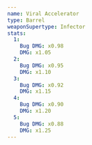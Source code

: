 ```yaml
---
name: Viral Accelerator
type: Barrel
weaponSupertype: Infector
stats:
  1:
    Bug DMG: x0.98
    DMG: x1.05
  2:
    Bug DMG: x0.95
    DMG: x1.10
  3:
    Bug DMG: x0.92
    DMG: x1.15
  4:
    Bug DMG: x0.90
    DMG: x1.20
  5:
    Bug DMG: x0.88
    DMG: x1.25
---
```

